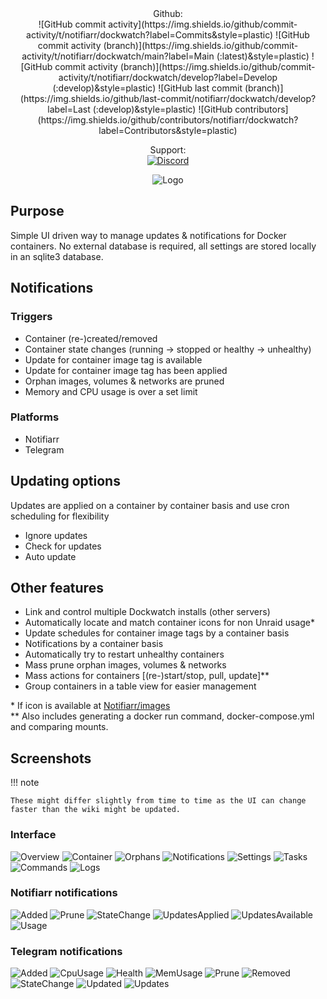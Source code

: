 <center>
Github:<br>
![GitHub commit activity](https://img.shields.io/github/commit-activity/t/notifiarr/dockwatch?label=Commits&style=plastic)
![GitHub commit activity (branch)](https://img.shields.io/github/commit-activity/t/notifiarr/dockwatch/main?label=Main (:latest)&style=plastic)
![GitHub commit activity (branch)](https://img.shields.io/github/commit-activity/t/notifiarr/dockwatch/develop?label=Develop (:develop)&style=plastic)
![GitHub last commit (branch)](https://img.shields.io/github/last-commit/notifiarr/dockwatch/develop?label=Last (:develop)&style=plastic)
![GitHub contributors](https://img.shields.io/github/contributors/notifiarr/dockwatch?label=Contributors&style=plastic)

Support:<br>
[![Discord](https://img.shields.io/discord/764440599066574859?label=Discord&color=purple&style=plastic)](https://notifiarr.com/discord)

![Logo](assets/logo.png)
</center>

## Purpose

Simple UI driven way to manage updates & notifications for Docker containers. No external database is required, all settings are stored locally in an sqlite3 database.

## Notifications

### Triggers

- Container (re-)created/removed
- Container state changes (running -> stopped or healthy -> unhealthy)
- Update for container image tag is available
- Update for container image tag has been applied
- Orphan images, volumes & networks are pruned
- Memory and CPU usage is over a set limit

### Platforms

- Notifiarr
- Telegram

## Updating options

Updates are applied on a container by container basis and use cron scheduling for flexibility

- Ignore updates
- Check for updates
- Auto update

## Other features

- Link and control multiple Dockwatch installs (other servers)
- Automatically locate and match container icons for non Unraid usage*
- Update schedules for container image tags by a container basis
- Notifications by a container basis
- Automatically try to restart unhealthy containers
- Mass prune orphan images, volumes & networks
- Mass actions for containers [(re-)start/stop, pull, update]**
- Group containers in a table view for easier management

\* If icon is available at [Notifiarr/images](https://github.com/Notifiarr/images)<br>
** Also includes generating a docker run command, docker-compose.yml and comparing mounts.

## Screenshots

!!! note

    These might differ slightly from time to time as the UI can change faster than the wiki might be updated.

### Interface

![Overview](assets/screenshots/interface/overview.png)
![Container](assets/screenshots/interface/containers.png)
![Orphans](assets/screenshots/interface/orphans.png)
![Notifications](assets/screenshots/interface/notifications.png)
![Settings](assets/screenshots/interface/settings.png)
![Tasks](assets/screenshots/interface/tasks.png)
![Commands](assets/screenshots/interface/commands.png)
![Logs](assets/screenshots/interface/logs.png)

### Notifiarr notifications

![Added](assets/screenshots/notifications/notifiarr/added.png)
![Prune](assets/screenshots/notifications/notifiarr/prune.png)
![StateChange](assets/screenshots/notifications/notifiarr/statechange.png)
![UpdatesApplied](assets/screenshots/notifications/notifiarr/updates-applied.png)
![UpdatesAvailable](assets/screenshots/notifications/notifiarr/updates-available.png)
![Usage](assets/screenshots/notifications/notifiarr/usage.png)

### Telegram notifications

![Added](assets/screenshots/notifications/telegram/added.png)
![CpuUsage](assets/screenshots/notifications/telegram/cpuusage.png)
![Health](assets/screenshots/notifications/telegram/health.png)
![MemUsage](assets/screenshots/notifications/telegram/memusage.png)
![Prune](assets/screenshots/notifications/telegram/prune.png)
![Removed](assets/screenshots/notifications/telegram/removed.png)
![StateChange](assets/screenshots/notifications/telegram/statechange.png)
![Updated](assets/screenshots/notifications/telegram/updated.png)
![Updates](assets/screenshots/notifications/telegram/updates.png)
